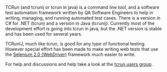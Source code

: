 TCRun (and tcrunij or tcrun in java) is a command line tool, and a software test automation framework written by QA Software Engineers to help in writing, managing, and running automated test cases.  There is a version in C# for .NET (tcrun) and a version in Java (tcrunij).  Currently most of the development effort is going into tcrun in java, but the .NET version is stable and has been used for several years.

TCRunIJ, much like tcrun, is good for any type of functional testing.  However special effort has been made to make writing web tests that use the [Selenium 2.0 (WebDriver)](http://code.google.com/p/selenium) framework much easier to write.

For help and discussions and help take a look at the [tcrun users group](http://convore.com/tcrun).